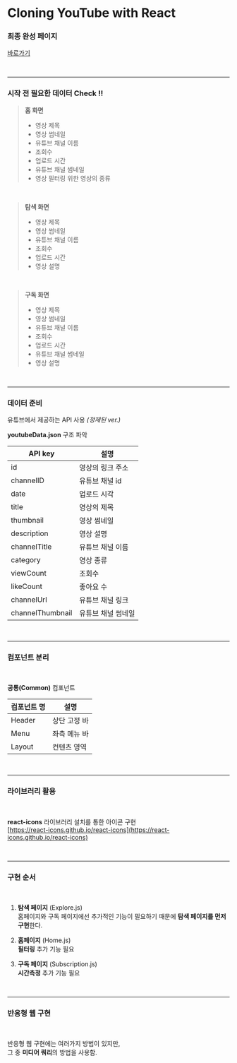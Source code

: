 # Cloning YouTube with React

### **최종 완성 페이지**
[바로가기](https://dysung32.github.io/youtube-react/)

<br>
<hr />

### 시작 전 필요한 **데이터 Check !!**

> **홈 화면**
> * 영상 제목
> * 영상 썸네일
> * 유튜브 채널 이름
> * 조회수
> * 업로드 시간
> * 유튜브 채널 썸네일
> * 영상 필터링 위한 영상의 종류

<br>

> **탐색 화면**
> * 영상 제목
> * 영상 썸네일
> * 유튜브 채널 이름
> * 조회수
> * 업로드 시간
> * 영상 설명

<br>

> **구독 화면**
> * 영상 제목
> * 영상 썸네일
> * 유튜브 채널 이름
> * 조회수
> * 업로드 시간
> * 유튜브 채널 썸네일
> * 영상 설명

<br>
<hr />

### **데이터 준비**
유튜브에서 제공하는 API 사용 *(정제된 ver.)*

**youtubeData.json** 구조 파악

| API key | 설명 |
| ----- | ----- |
| id | 영상의 링크 주소 |
| channelID | 유튜브 채널 id |
| date | 업로드 시각 |
| title | 영상의 제목 | 
| thumbnail | 영상 썸네일 |
| description | 영상 설명 |
| channelTitle | 유튜브 채널 이름 |
| category | 영상 종류 |
| viewCount | 조회수 |
| likeCount | 좋아요 수 |
| channelUrl | 유튜브 채널 링크 |
| channelThumbnail | 유튜브 채널 썸네일 |

<br>
<hr />

### **컴포넌트 분리**
<br>

**공통(Common)** 컴포넌트

| 컴포넌트 명 | 설명 |
| ----- | ----- |
| Header | 상단 고정 바 |
| Menu | 좌측 메뉴 바 |
| Layout | 컨텐츠 영역 |

<br>
<hr />

### **라이브러리 활용**
<br>

**react-icons** 라이브러리 설치를 통한 아이콘 구현  
[https://react-icons.github.io/react-icons](https://react-icons.github.io/react-icons)

<br>
<hr />

### **구현 순서**
<br>

1. **탐색 페이지** (Explore.js)  
홈페이지와 구독 페이지에선 추가적인 기능이 필요하기 때문에 **탐색 페이지를 먼저 구현**한다.

2. **홈페이지** (Home.js)  
**필터링** 추가 기능 필요

3. **구독 페이지** (Subscription.js)  
**시간측정** 추가 기능 필요

<br>
<hr />

### **반응형 웹 구현**
<br>

반응형 웹 구현에는 여러가지 방법이 있지만,  
그 중 **미디어 쿼리**의 방법을 사용함.

